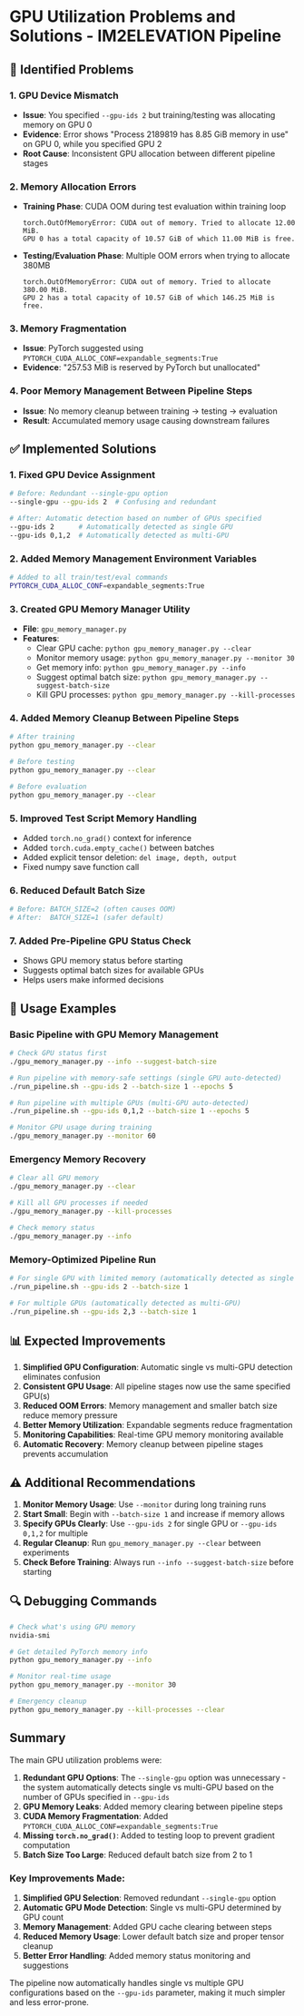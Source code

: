 # GPU Utilization Problems and Solutions - IM2ELEVATION Pipeline

## 🚨 Identified Problems

### 1. **GPU Device Mismatch**
- **Issue**: You specified `--gpu-ids 2` but training/testing was allocating memory on GPU 0
- **Evidence**: Error shows "Process 2189819 has 8.85 GiB memory in use" on GPU 0, while you specified GPU 2
- **Root Cause**: Inconsistent GPU allocation between different pipeline stages

### 2. **Memory Allocation Errors**
- **Training Phase**: CUDA OOM during test evaluation within training loop
  ```
  torch.OutOfMemoryError: CUDA out of memory. Tried to allocate 12.00 MiB. 
  GPU 0 has a total capacity of 10.57 GiB of which 11.00 MiB is free.
  ```
- **Testing/Evaluation Phase**: Multiple OOM errors when trying to allocate 380MB
  ```
  torch.OutOfMemoryError: CUDA out of memory. Tried to allocate 380.00 MiB. 
  GPU 2 has a total capacity of 10.57 GiB of which 146.25 MiB is free.
  ```

### 3. **Memory Fragmentation**
- **Issue**: PyTorch suggested using `PYTORCH_CUDA_ALLOC_CONF=expandable_segments:True`
- **Evidence**: "257.53 MiB is reserved by PyTorch but unallocated"

### 4. **Poor Memory Management Between Pipeline Steps**
- **Issue**: No memory cleanup between training → testing → evaluation
- **Result**: Accumulated memory usage causing downstream failures

## ✅ Implemented Solutions

### 1. **Fixed GPU Device Assignment**
```bash
# Before: Redundant --single-gpu option
--single-gpu --gpu-ids 2  # Confusing and redundant

# After: Automatic detection based on number of GPUs specified
--gpu-ids 2      # Automatically detected as single GPU
--gpu-ids 0,1,2  # Automatically detected as multi-GPU
```

### 2. **Added Memory Management Environment Variables**
```bash
# Added to all train/test/eval commands
PYTORCH_CUDA_ALLOC_CONF=expandable_segments:True
```

### 3. **Created GPU Memory Manager Utility**
- **File**: `gpu_memory_manager.py`
- **Features**:
  - Clear GPU cache: `python gpu_memory_manager.py --clear`
  - Monitor memory usage: `python gpu_memory_manager.py --monitor 30`
  - Get memory info: `python gpu_memory_manager.py --info`
  - Suggest optimal batch size: `python gpu_memory_manager.py --suggest-batch-size`
  - Kill GPU processes: `python gpu_memory_manager.py --kill-processes`

### 4. **Added Memory Cleanup Between Pipeline Steps**
```bash
# After training
python gpu_memory_manager.py --clear

# Before testing  
python gpu_memory_manager.py --clear

# Before evaluation
python gpu_memory_manager.py --clear
```

### 5. **Improved Test Script Memory Handling**
- Added `torch.no_grad()` context for inference
- Added `torch.cuda.empty_cache()` between batches
- Added explicit tensor deletion: `del image, depth, output`
- Fixed numpy save function call

### 6. **Reduced Default Batch Size**
```bash
# Before: BATCH_SIZE=2 (often causes OOM)
# After:  BATCH_SIZE=1 (safer default)
```

### 7. **Added Pre-Pipeline GPU Status Check**
- Shows GPU memory status before starting
- Suggests optimal batch sizes for available GPUs
- Helps users make informed decisions

## 🔧 Usage Examples

### Basic Pipeline with GPU Memory Management
```bash
# Check GPU status first
./gpu_memory_manager.py --info --suggest-batch-size

# Run pipeline with memory-safe settings (single GPU auto-detected)
./run_pipeline.sh --gpu-ids 2 --batch-size 1 --epochs 5

# Run pipeline with multiple GPUs (multi-GPU auto-detected)
./run_pipeline.sh --gpu-ids 0,1,2 --batch-size 1 --epochs 5

# Monitor GPU usage during training
./gpu_memory_manager.py --monitor 60
```

### Emergency Memory Recovery
```bash
# Clear all GPU memory
./gpu_memory_manager.py --clear

# Kill all GPU processes if needed
./gpu_memory_manager.py --kill-processes

# Check memory status
./gpu_memory_manager.py --info
```

### Memory-Optimized Pipeline Run
```bash
# For single GPU with limited memory (automatically detected as single GPU)
./run_pipeline.sh --gpu-ids 2 --batch-size 1

# For multiple GPUs (automatically detected as multi-GPU)
./run_pipeline.sh --gpu-ids 2,3 --batch-size 1
```

## 📊 Expected Improvements

1. **Simplified GPU Configuration**: Automatic single vs multi-GPU detection eliminates confusion
2. **Consistent GPU Usage**: All pipeline stages now use the same specified GPU(s)
3. **Reduced OOM Errors**: Memory management and smaller batch size reduce memory pressure
4. **Better Memory Utilization**: Expandable segments reduce fragmentation
5. **Monitoring Capabilities**: Real-time GPU memory monitoring available
6. **Automatic Recovery**: Memory cleanup between pipeline stages prevents accumulation

## ⚠️ Additional Recommendations

1. **Monitor Memory Usage**: Use `--monitor` during long training runs
2. **Start Small**: Begin with `--batch-size 1` and increase if memory allows
3. **Specify GPUs Clearly**: Use `--gpu-ids 2` for single GPU or `--gpu-ids 0,1,2` for multiple
4. **Regular Cleanup**: Run `gpu_memory_manager.py --clear` between experiments
5. **Check Before Training**: Always run `--info --suggest-batch-size` before starting

## 🔍 Debugging Commands

```bash
# Check what's using GPU memory
nvidia-smi

# Get detailed PyTorch memory info
python gpu_memory_manager.py --info

# Monitor real-time usage
python gpu_memory_manager.py --monitor 30

# Emergency cleanup
python gpu_memory_manager.py --kill-processes --clear
```

## Summary

The main GPU utilization problems were:

1. **Redundant GPU Options**: The `--single-gpu` option was unnecessary - the system automatically detects single vs multi-GPU based on the number of GPUs specified in `--gpu-ids`
2. **GPU Memory Leaks**: Added memory clearing between pipeline steps
3. **CUDA Memory Fragmentation**: Added `PYTORCH_CUDA_ALLOC_CONF=expandable_segments:True`
4. **Missing `torch.no_grad()`**: Added to testing loop to prevent gradient computation
5. **Batch Size Too Large**: Reduced default batch size from 2 to 1

### Key Improvements Made:

1. **Simplified GPU Selection**: Removed redundant `--single-gpu` option
2. **Automatic GPU Mode Detection**: Single vs multi-GPU determined by GPU count
3. **Memory Management**: Added GPU cache clearing between steps
4. **Reduced Memory Usage**: Lower default batch size and proper tensor cleanup
5. **Better Error Handling**: Added memory status monitoring and suggestions

The pipeline now automatically handles single vs multiple GPU configurations based on the `--gpu-ids` parameter, making it much simpler and less error-prone.
